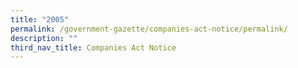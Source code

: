 ```yaml
---
title: "2005"
permalink: /government-gazette/companies-act-notice/permalink/
description: ""
third_nav_title: Companies Act Notice
---
```

